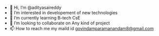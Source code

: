 - 👋 Hi, I’m @adityasaireddy
- 👀 I’m interested in developement of new technologies
- 🌱 I’m currently learning B-tech CsE
- 💞️ I’m looking to collaborate on Any kind of project
- 📫 How to reach me my maild id govindamparamanandam8@gmail.com

<!---
adityasaireddy/adityasaireddy is a ✨ special ✨ repository because its `README.md` (this file) appears on your GitHub profile.
You can click the Preview link to take a look at your changes.
--->

